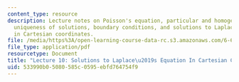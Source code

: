 ```yaml
---
content_type: resource
description: Lecture notes on Poisson's equation, particular and homogeneous solutions,
  uniqueness of solutions, boundary conditions, and solutions to Laplace's equation
  in Cartesian coordinates.
file: /media/https%3A/open-learning-course-data-rc.s3.amazonaws.com/6-641-electromagnetic-fields-forces-and-motion-spring-2009/533990b05080585c0595ebfd764754f9_MIT6_641s09_lec10.pdf
file_type: application/pdf
resourcetype: Document
title: "Lecture 10: Solutions to Laplace\u2019s Equation In Cartesian Coordinates"
uid: 533990b0-5080-585c-0595-ebfd764754f9
---
```

